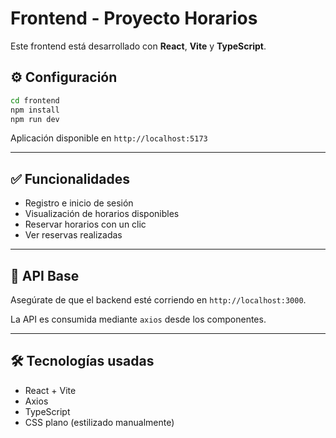 # Frontend - Proyecto Horarios

Este frontend está desarrollado con **React**, **Vite** y **TypeScript**.

## ⚙️ Configuración

```bash
cd frontend
npm install
npm run dev
```

Aplicación disponible en `http://localhost:5173`

---

## ✅ Funcionalidades

- Registro e inicio de sesión
- Visualización de horarios disponibles
- Reservar horarios con un clic
- Ver reservas realizadas

---

## 🔗 API Base

Asegúrate de que el backend esté corriendo en `http://localhost:3000`.

La API es consumida mediante `axios` desde los componentes.

---

## 🛠️ Tecnologías usadas

- React + Vite
- Axios
- TypeScript
- CSS plano (estilizado manualmente)
